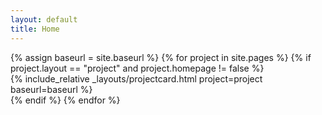 ```yaml
---
layout: default
title: Home
---
```


<div class="cards">
  {% assign baseurl = site.baseurl %}
  {% for project in site.pages %}
    {% if project.layout == "project" and project.homepage != false %}
      <div class="card">
        {% include_relative _layouts/projectcard.html project=project baseurl=baseurl %}
      </div>
    {% endif %}
  {% endfor %}
</div>